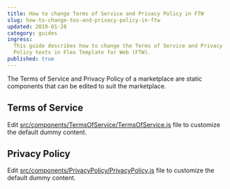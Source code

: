 ```yaml
---
title: How to change Terms of Service and Privacy Policy in FTW
slug: how-to-change-tos-and-privacy-policy-in-ftw
updated: 2019-01-28
category: guides
ingress:
  This guide describes how to change the Terms of Service and Privacy
  Policy texts in Flex Template for Web (FTW).
published: true
---
```


The Terms of Service and Privacy Policy of a marketplace are static
components that can be edited to suit the marketplace.

## Terms of Service

Edit
[src/components/TermsOfService/TermsOfService.js](https://github.com/sharetribe/flex-template-web/blob/master/src/components/TermsOfService/TermsOfService.js)
file to customize the default dummy content.


## Privacy Policy

Edit
[src/components/PrivacyPolicy/PrivacyPolicy.js](https://github.com/sharetribe/flex-template-web/blob/master/src/components/PrivacyPolicy/PrivacyPolicy.js)
file to customize the default dummy content.
